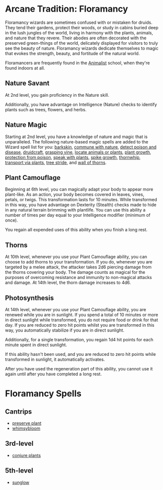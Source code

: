 # Arcane Tradition: Floramancy
Floramancy wizards are sometimes confused with or mistaken for druids. They tend their gardens, protect their woods, or study in cabins buried deep in the lush jungles of the world, living in harmony with the plants, animals, and nature that they revere. Their abodes are often decorated with the preserved green-things of the world, delicately displayed for visitors to truly see the beauty of nature. Floramancy wizards dedicate themselves to magic that evokes the strength, beauty, and fortitude of the natural world.

Floramancers are frequently found in the [Animalist](../../Organizations/MageSchools/Animalist.md) school, when they're found indoors at all.

## Nature Savant
At 2nd level, you gain proficiency in the Nature skill.

Additionally, you have advantage on Intelligence (Nature) checks to identify plants such as trees, flowers, and herbs.

## Nature Magic
Starting at 2nd level, you have a knowledge of nature and magic that is unparalleled. The following nature-based magic spells are added to the Wizard spell list for you: [barkskin](), [commune with nature](), [detect poison and disease](), [druidcraft](), [grasping vine](), [locate animals or plants](), [plant growth](), [protection from poison](), [speak with plants](), [spike growth](), [thornwhip](), [transport via plants](), [tree stride](), and [wall of thorns]().

## Plant Camouflage
Beginning at 6th level, you can magically adapt your body to appear more plant-like. As an action, your body becomes covered in leaves, vines, petals, or twigs. This transformation lasts for 10 minutes. While transformed in this way, you have advantage on Dexterity (Stealth) checks made to hide in any natural terrain brimming with plantlife. You can use this ability a number of times per day equal to your Intelligence modifier (minimum of once).

You regain all expended uses of this ability when you finish a long rest.

## Thorns
At 10th level, whenever you use your Plant Camouflage ability, you can choose to add thorns to your transformation. If you do, whenever you are targeted by a melee attack, the attacker takes 2d6 piercing damage from the thorns covering your body. The damage counts as magical for the purposes of overcoming resistance and immunity to non-magical attacks and damage. At 14th level, the thorn damage increases to 4d6.

## Photosynthesis
At 14th level, whenever you use your Plant Camouflage ability, you are renewed while you are in sunlight. If you spend a total of 10 minutes or more in direct sunlight while transformed, you do not require food or drink for that day. If you are reduced to zero hit points whilst you are transformed in this way, you automatically stabilize if you are in direct sunlight.

Additionally, for a single transformation, you regain 1d4 hit points for each minute spent in direct sunlight. 

If this ability hasn't been used, and you are reduced to zero hit points while transformed in sunlight, it automatically activates. 

After you have used the regeneration part of this ability, you cannot use it again until after you have completed a long rest.

# Floramancy Spells

## Cantrips
* [preserve plant](../../Magic/Spells/preserve-plant.md)
* [whimsybloom](../../Magic/Spells/whimsybloom.md)

## 3rd-level
* [conjure plants](../../Magic/Spells/conjure-plants.md)

## 5th-level
* [sunglow](../../Magic/Spells/sunglow.md)

